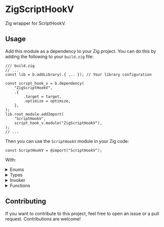 # ZigScriptHookV

Zig wrapper for ScriptHookV.

## Usage

Add this module as a dependency to your Zig project. You can do this by adding the following to your `build.zig` file:

```zig
/// build.zig
// ...
const lib = b.addLibrary(.{ ... }); // Your library configuration

const script_hook_v = b.dependency(
    "ZigScriptHookV",
    .{
        .target = target,
        .optimize = optimize,
    },
);
lib.root_module.addImport(
    "ScriptHookV",
    script_hook_v.module("ZigScriptHookV"),
);
// ...
```

Then you can use the `ScriptHookV` module in your Zig code:

```zig
const ScriptHookV = @import("ScriptHookV");
```

With:

<details><summary>Enums</summary>
<p>

```zig
_ = ScriptHookV.Enums.AudioFlag;
_ = ScriptHookV.Enums.BlipColor;
_ = ScriptHookV.Enums.BlipSprite;
_ = ScriptHookV.Enums.CameraShake;
_ = ScriptHookV.Enums.Control;
_ = ScriptHookV.Enums.RadioStation;
_ = ScriptHookV.Enums.WindowTitle;
_ = ScriptHookV.Enums.Gender;
_ = ScriptHookV.Enums.DrivingStyle;
_ = ScriptHookV.Enums.Bone;
_ = ScriptHookV.Enums.FiringPattern;
_ = ScriptHookV.Enums.Font;
_ = ScriptHookV.Enums.VehicleColor;
_ = ScriptHookV.Enums.VehicleDoor;
_ = ScriptHookV.Enums.VehicleLockStatus;
_ = ScriptHookV.Enums.VehicleLandingGear;
_ = ScriptHookV.Enums.VehicleMod;
_ = ScriptHookV.Enums.VehicleNeonLight;
_ = ScriptHookV.Enums.VehicleRoofState;
_ = ScriptHookV.Enums.VehicleSeat;
_ = ScriptHookV.Enums.VehicleToggleMod;
_ = ScriptHookV.Enums.VehicleWheelType;
_ = ScriptHookV.Enums.VehicleWindow;
_ = ScriptHookV.Enums.VehicleWindowTint;
_ = ScriptHookV.Enums.NumberPlateMounting;
_ = ScriptHookV.Enums.NumberPlateType;
_ = ScriptHookV.Enums.VehicleClass;
_ = ScriptHookV.Enums.ExplosionType;
_ = ScriptHookV.Enums.IntersectFlags;
_ = ScriptHookV.Enums.MarkerType;
_ = ScriptHookV.Enums.Relationship;
_ = ScriptHookV.Enums.RopeType;
_ = ScriptHookV.Enums.Weapon;
_ = ScriptHookV.Enums.WeaponGroup;
_ = ScriptHookV.Enums.WeaponTint;
_ = ScriptHookV.Enums.PickupType;
_ = ScriptHookV.Enums.HudComponent;
```

</p>
</details>

<details><summary>Types</summary>
<p>

```zig
_ = ScriptHookV.Types.Void;
_ = ScriptHookV.Types.Any;
_ = ScriptHookV.Types.uint;
_ = ScriptHookV.Types.Hash;
_ = ScriptHookV.Types.Blip;
_ = ScriptHookV.Types.Cam;
_ = ScriptHookV.Types.Camera;
_ = ScriptHookV.Types.CarGenerator;
_ = ScriptHookV.Types.ColourIndex;
_ = ScriptHookV.Types.CoverPoint;
_ = ScriptHookV.Types.Entity;
_ = ScriptHookV.Types.FireId;
_ = ScriptHookV.Types.Group;
_ = ScriptHookV.Types.Interior;
_ = ScriptHookV.Types.Object;
_ = ScriptHookV.Types.Ped;
_ = ScriptHookV.Types.Pickup;
_ = ScriptHookV.Types.Player;
_ = ScriptHookV.Types.ScrHandle;
_ = ScriptHookV.Types.Sphere;
_ = ScriptHookV.Types.TaskSequence;
_ = ScriptHookV.Types.Texture;
_ = ScriptHookV.Types.TextureDict;
_ = ScriptHookV.Types.Train;
_ = ScriptHookV.Types.Vehicle;
_ = ScriptHookV.Types.Weapon;
_ = ScriptHookV.Types.Vector2;
_ = ScriptHookV.Types.Vector3;
_ = ScriptHookV.Types.Vector4;
```

</p>
</details>

<details><summary>Invoker</summary>
<p>

```zig
_ = ScriptHookV.Invoker.push;
_ = ScriptHookV.Invoker.invoke;
```

</p>
</details>

<details><summary>Functions</summary>
<p>

```zig
_ = ScriptHookV.createTexture;
_ = ScriptHookV.drawTexture;
_ = ScriptHookV.PresentCallback;
_ = ScriptHookV.presentCallbackRegister;
_ = ScriptHookV.presentCallbackUnregister;
_ = ScriptHookV.KeyboardHandler;
_ = ScriptHookV.keyboardHandlerRegister;
_ = ScriptHookV.keyboardHandlerUnregister;
_ = ScriptHookV.scriptWait;
_ = ScriptHookV.scriptRegister;
_ = ScriptHookV.scriptRegisterAdditionalThread;
_ = ScriptHookV.scriptUnregister;
_ = ScriptHookV._scriptUnregister; // Deprecated
_ = ScriptHookV.nativeInit;
_ = ScriptHookV.nativePush64;
_ = ScriptHookV.nativeCall;
_ = ScriptHookV.wait;
_ = ScriptHookV.terminate;
_ = ScriptHookV.getGlobalPtr;
_ = ScriptHookV.worldGetAllVehicles;
_ = ScriptHookV.worldGetAllPeds;
_ = ScriptHookV.worldGetAllObjects;
_ = ScriptHookV.worldGetAllPickups;
_ = ScriptHookV.getScriptHandleBaseAddress;
_ = ScriptHookV.eGameVersion;
_ = ScriptHookV.getGameVersion;
```

</p>
</details>

## Contributing

If you want to contribute to this project, feel free to open an issue or a pull request. Contributions are welcome!
